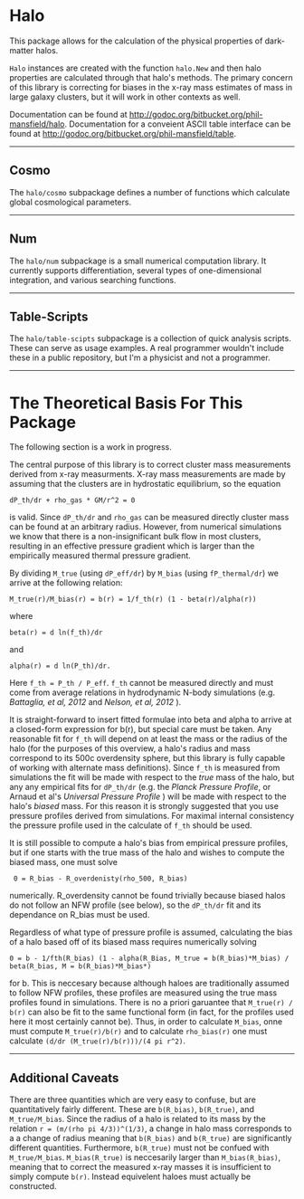 Halo
====

This package allows for the calculation of the physical properties of
dark-matter halos.

`Halo` instances are created with the function `halo.New` and then halo
properties are calculated through that halo's methods. The primary
concern of this library is correcting for biases in the x-ray mass
estimates of mass in large galaxy clusters, but it will work in
other contexts as well.

Documentation can be found at
<http://godoc.org/bitbucket.org/phil-mansfield/halo>.
Documentation for a conveient ASCII table interface can be found at
<http://godoc.org/bitbucket.org/phil-mansfield/table>.

*****
Cosmo
-----

The `halo/cosmo` subpackage defines a number of functions which calculate global
cosmological parameters.

***
Num
---

The `halo/num` subpackage is a small numerical computation library. It
currently supports differentiation, several types of one-dimensional
integration, and various searching functions.

*************
Table-Scripts
-------------

The `halo/table-scipts` subpackage is a collection of quick analysis scripts.
These can serve as usage examples. A real programmer wouldn't include these in a
public repository, but I'm a physicist and not a programmer.

**************************************
The Theoretical Basis For This Package
======================================

The following section is a work in progress.

The central purpose of this library is to correct cluster mass measurements
derived from x-ray measurments. X-ray mass measurements are made by assuming
that the clusters are in hydrostatic equilibrium, so the equation

    dP_th/dr + rho_gas * GM/r^2 = 0

is valid. Since `dP_th/dr` and `rho_gas` can be measured directly
cluster mass can be found at an arbitrary radius. However, from numerical
simulations we know that there is a non-insignificant bulk flow in most
clusters, resulting in an effective pressure gradient which is larger than
the empirically measured thermal pressure gradient.

By dividing `M_true` (using `dP_eff/dr`) by `M_bias` (using `fP_thermal/dr`) we
arrive at the following relation:

    M_true(r)/M_bias(r) = b(r) = 1/f_th(r) (1 - beta(r)/alpha(r))

where

    beta(r) = d ln(f_th)/dr

and

    alpha(r) = d ln(P_th)/dr.

Here `f_th = P_th / P_eff`. `f_th` cannot be measured directly and must come
from average relations in hydrodynamic N-body simulations
(e.g. _Battaglia, et al, 2012_ and _Nelson, et al, 2012_ ).

It is straight-forward to insert fitted formulae into beta and alpha to arrive
at a closed-form expression for b(r), but special care must be taken. Any
reasonable fit for `f_th` will depend on at least the mass or the radius of
the halo (for the purposes of this overview, a halo's radius and mass correspond
to its 500c overdensity sphere, but this library is fully capable of working
with alternate mass definitions). Since `f_th` is measured from simulations
the fit will be made with respect to the *true* mass of the halo, but any
any empirical fits for `dP_th/dr` (e.g. the *Planck Pressure Profile*,
or Arnaud et al's *Universal Pressure Profile* ) will be made with respect to
the halo's *biased* mass. For this reason it is strongly suggested that you
use pressure profiles derived from simulations. For maximal internal
consistency the pressure profile used in the calculate of `f_th` should be
used.

It is still possible to compute a halo's bias from empirical pressure profiles,
but if one starts with the true mass of the halo and wishes to compute the
biased mass, one must solve

     0 = R_bias - R_overdenisty(rho_500, R_bias)

numerically. R_overdensity cannot be found trivially because biased halos
do not follow an NFW profile (see below), so the `dP_th/dr` fit and its
dependance on R_bias must be used.

Regardless of what type of pressure profile is assumed, calculating the
bias of a halo based off of its biased mass requires numerically solving

    0 = b - 1/fth(R_bias) (1 - alpha(R_Bias, M_true = b(R_bias)*M_bias) / beta(R_bias, M = b(R_bias)*M_bias*)

for b. This is neccesary because although haloes are traditionally assumed
 to follow NFW profiles, these profiles are measured using the true mass
profiles found in simulations. There is no a priori garuantee that
`M_true(r) / b(r)` can also be fit to the same functional form (in fact,
for the profiles used here it most certainly cannot be). Thus, in order to
 calculate `M_bias`, onne must compute `M_true(r)/b(r)` and to calculate
`rho_bias(r)` one must calculate `(d/dr (M_true(r)/b(r)))/(4 pi r^2)`.

******************
Additional Caveats
------------------

There are three quantities which are very easy to confuse, but are
quantitatively fairly different. These are `b(R_bias)`, `b(R_true)`, and
`M_true/M_bias`. Since the radius of a halo is related to its mass by the
relation `r = (m/(rho pi 4/3))^(1/3)`, a change in halo mass corresponds
to a a change of radius meaning that `b(R_bias)` and `b(R_true)` are
significantly different quantities. Furthermore, `b(R_true)` must not be
confued with `M_true/M_bias`. `M_bias(R_true)` is neccesarily larger than
`M_bias(R_bias)`, meaning that to correct the measured x-ray masses it is
insufficient to simply compute `b(r)`. Instead equivelent haloes must actually
be constructed.